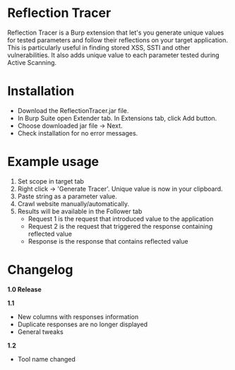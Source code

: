 # Reflection Tracer
Reflection Tracer is a Burp extension that let's you generate unique values for tested parameters and follow their reflections on your target application. This is particularly useful in finding stored XSS, SSTI and other vulnerabilities. It also adds unique value to each parameter tested during Active Scanning.

# Installation
- Download the ReflectionTracer.jar file.
- In Burp Suite open Extender tab. In Extensions tab, click Add button.
- Choose downloaded jar file -> Next.
- Check installation for no error messages.

# Example usage
1. Set scope in target tab
2. Right click -> 'Generate Tracer'. Unique value is now in your clipboard.
3. Paste string as a parameter value.
4. Crawl website manually/automatically.
5. Results will be available in the Follower tab
    - Request 1 is the request that introduced value to the application
    - Request 2 is the request that triggered the response containing reflected value
    - Response is the response that contains reflected value

# Changelog
**1.0 Release**

**1.1**
- New columns with responses information
- Duplicate responses are no longer displayed
- General tweaks

**1.2**
- Tool name changed
